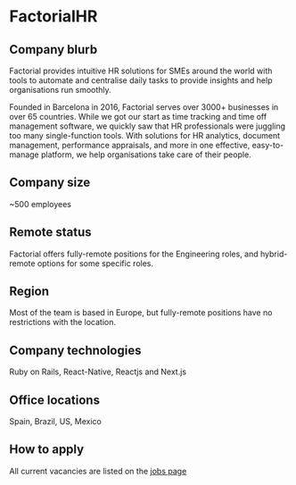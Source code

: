 # FactorialHR

## Company blurb

Factorial provides intuitive HR solutions for SMEs around the world with tools to automate and centralise daily tasks to provide insights and help organisations run smoothly.

Founded in Barcelona in 2016, Factorial serves over 3000+ businesses in over 65 countries. While we got our start as time tracking and time off management software, we quickly saw that HR professionals were juggling too many single-function tools. With solutions for HR analytics, document management, performance appraisals, and more in one effective, easy-to-manage platform, we help organisations take care of their people. 

## Company size

~500 employees

## Remote status

Factorial offers fully-remote positions for the Engineering roles, and hybrid-remote options for some specific roles.

## Region

Most of the team is based in Europe, but fully-remote positions have no restrictions with the location.

## Company technologies

Ruby on Rails, React-Native, Reactjs and Next.js

## Office locations

Spain, Brazil, US, Mexico

## How to apply

All current vacancies are listed on the [jobs page](https://factorial.teamtailor.com/jobs)
